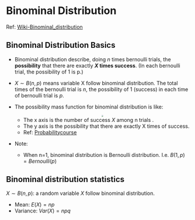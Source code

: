 # Binominal Distribution

Ref: [Wiki-Binominal_distribution](https://en.wikipedia.org/wiki/Binomial_distribution)

## Binominal Distribution Basics

- Binominal distribution describe, doing $n$ times bernoulli trials, the **possibility** that there are exactly **$X$ times success**. (In each bernoulli trial, the possibility of 1 is p.)
- $X \sim B(n, p)$ means variable X follow binominal distribution. The total times of the bernoulli trial is $n$, the possibility of 1 (success) in each time of bernoulli trial is $p$.
- The possibility mass function for binominal distribution is like: 
    <div  align="center"><img src=http://probabilitycourse.com/images/chapter3/binomial(n=10,p=0.3)%20color.png style = "zoom:30%"></div> 

  - The x axis is the number of success $X$ among n trials .
  - The y axis is the possibility that there are exactly X times of success.
  - Ref: [Probabilitycourse](https://www.probabilitycourse.com/chapter3/3_1_5_special_discrete_distr.php)


- Note:
  - When n=1, binominal distribution is Bernoulli distribution. I.e. $B(1, p) = Bernoulli(p)$


## Binominal distribution statistics

$X \sim B(n, p)$: a random variable $X$ follow binominal distribution.

- Mean: $E(X) = np$
- Variance: $Var(X) = npq$
